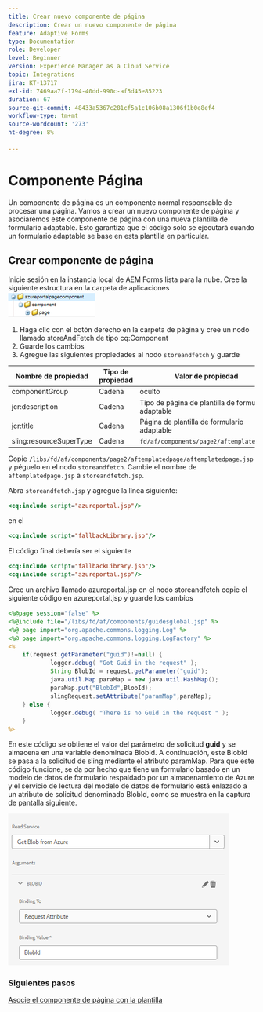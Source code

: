 ```yaml
---
title: Crear nuevo componente de página
description: Crear un nuevo componente de página
feature: Adaptive Forms
type: Documentation
role: Developer
level: Beginner
version: Experience Manager as a Cloud Service
topic: Integrations
jira: KT-13717
exl-id: 7469aa7f-1794-40dd-990c-af5d45e85223
duration: 67
source-git-commit: 48433a5367c281cf5a1c106b08a1306f1b0e8ef4
workflow-type: tm+mt
source-wordcount: '273'
ht-degree: 8%

---
```


# Componente Página 

Un componente de página es un componente normal responsable de procesar una página. Vamos a crear un nuevo componente de página y asociaremos este componente de página con una nueva plantilla de formulario adaptable. Esto garantiza que el código solo se ejecutará cuando un formulario adaptable se base en esta plantilla en particular.

## Crear componente de página

Inicie sesión en la instancia local de AEM Forms lista para la nube. Cree la siguiente estructura en la carpeta de aplicaciones
![componente de página](./assets/page-component1.png)

1. Haga clic con el botón derecho en la carpeta de página y cree un nodo llamado storeAndFetch de tipo cq:Component
1. Guarde los cambios
1. Agregue las siguientes propiedades al nodo `storeandfetch` y guarde

| **Nombre de propiedad** | **Tipo de propiedad** | **Valor de propiedad** |
|-------------------------|-------------------|----------------------------------------|
| componentGroup | Cadena | oculto |
| jcr:description | Cadena | Tipo de página de plantilla de formulario adaptable |
| jcr:title | Cadena | Página de plantilla de formulario adaptable |
| sling:resourceSuperType | Cadena | `fd/af/components/page2/aftemplatedpage` |

Copie `/libs/fd/af/components/page2/aftemplatedpage/aftemplatedpage.jsp` y péguelo en el nodo `storeandfetch`. Cambie el nombre de `aftemplatedpage.jsp` a `storeandfetch.jsp`.

Abra `storeandfetch.jsp` y agregue la línea siguiente:

```jsp
<cq:include script="azureportal.jsp"/>
```

en el

```jsp
<cq:include script="fallbackLibrary.jsp"/>
```

El código final debería ser el siguiente

```jsp
<cq:include script="fallbackLibrary.jsp"/>
<cq:include script="azureportal.jsp"/>
```

Cree un archivo llamado azureportal.jsp en el nodo storeandfetch
copie el siguiente código en azureportal.jsp y guarde los cambios

```jsp
<%@page session="false" %>
<%@include file="/libs/fd/af/components/guidesglobal.jsp" %>
<%@ page import="org.apache.commons.logging.Log" %>
<%@ page import="org.apache.commons.logging.LogFactory" %>
<%
    if(request.getParameter("guid")!=null) {
            logger.debug( "Got Guid in the request" );
            String BlobId = request.getParameter("guid");
            java.util.Map paraMap = new java.util.HashMap();
            paraMap.put("BlobId",BlobId);
            slingRequest.setAttribute("paramMap",paraMap);
    } else {
            logger.debug( "There is no Guid in the request " );
    }            
%>
```

En este código se obtiene el valor del parámetro de solicitud **guid** y se almacena en una variable denominada BlobId. A continuación, este BlobId se pasa a la solicitud de sling mediante el atributo paramMap. Para que este código funcione, se da por hecho que tiene un formulario basado en un modelo de datos de formulario respaldado por un almacenamiento de Azure y el servicio de lectura del modelo de datos de formulario está enlazado a un atributo de solicitud denominado BlobId, como se muestra en la captura de pantalla siguiente.

![fdm-request-attribute](./assets/fdm-request-attribute.png)

### Siguientes pasos

[Asocie el componente de página con la plantilla](./associate-page-component.md)
